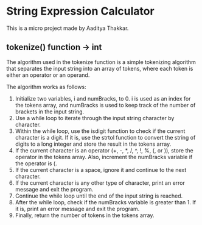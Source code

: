 # String Expression Calculator
This is a micro project made by Aaditya Thakkar.

## tokenize() function -> int

The algorithm used in the tokenize function is a simple tokenizing algorithm that separates the input string into an array of tokens, where each token is either an operator or an operand.

The algorithm works as follows:

1. Initialize two variables, i and numBracks, to 0. i is used as an index for the tokens array, and numBracks is used to keep track of the number of brackets in the input string.
2. Use a while loop to iterate through the input string character by character.
3. Within the while loop, use the isdigit function to check if the current character is a digit. If it is, use the strtol function to convert the string of digits to a long integer and store the result in the tokens array.
4. If the current character is an operator (+, -, *, /, ^, !, %, (, or )), store the operator in the tokens array. Also, increment the numBracks variable if the operator is (.
5. If the current character is a space, ignore it and continue to the next character.
6. If the current character is any other type of character, print an error message and exit the program.
7. Continue the while loop until the end of the input string is reached.
8. After the while loop, check if the numBracks variable is greater than 1. If it is, print an error message and exit the program.
9. Finally, return the number of tokens in the tokens array.
